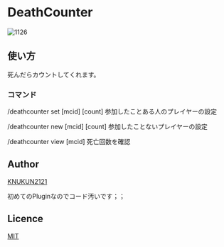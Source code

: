 # DeathCounter
![1126](https://user-images.githubusercontent.com/42810210/151971699-e7e70ce5-4a73-4932-a5ea-21da869b21e9.png)
## 使い方
死んだらカウントしてくれます。


### コマンド
/deathcounter set [mcid] [count] 参加したことある人のプレイヤーの設定

/deathcounter new [mcid] [count] 参加したことないプレイヤーの設定

/deathcounter view [mcid] 死亡回数を確認

## Author
[KNUKUN2121](https://twitter.com/R2121KUNKUN)

初めてのPluginなのでコード汚いです；；　　
## Licence

[MIT](https://github.com/KUNKUN2121/DeathCounter/blob/main/LICENSE)
